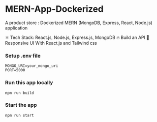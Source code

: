 # MERN-App-Dockerized
A product store : Dockerized MERN (MongoDB, Express, React, Node.js) application

⚛️ Tech Stack: React.js, Node.js, Express.js, MongoDB
🔥 Build an API
📱 Responsive UI With React.js and Tailwind css

### Setup .env file

```shell
MONGO_URI=your_mongo_uri
PORT=5000
```

### Run this app locally

```shell
npm run build
```

### Start the app

```shell
npm run start
```
